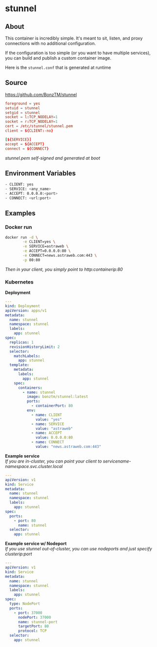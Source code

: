 # stunnel

## About
This container is incredibly simple.  It's meant to sit, listen, and proxy connections with no additional configuration.

If the configuration is too simple (or you want to have multiple services), you can build and publish a custom container image.

Here is the `stunnel.conf` that is generated at runtime

## Source
https://github.com/BonzTM/stunnel

```conf
foreground = yes
setuid = stunnel
setgid = stunnel
socket = l:TCP_NODELAY=1
socket = r:TCP_NODELAY=1
cert = /etc/stunnel/stunnel.pem
client = ${CLIENT:-no}

[${SERVICE}]
accept = ${ACCEPT}
connect = ${CONNECT}
```
*stunnel.pem self-signed and generated at boot*

## Environment Variables

```sh
- CLIENT: yes
- SERVICE: <any_name>
- ACCEPT: 0.0.0.0:<port>
- CONNECT: <url:port>
```

## Examples

### Docker run
```sh
docker run -d \
        -e CLIENT=yes \
        -e SERVICE=astraweb \
        -e ACCEPT=0.0.0.0:80 \
        -e CONNECT=news.astraweb.com:443 \
        -p 80:80
```
*Then in your client, you simply point to http:containerip:80*

### Kubernetes

**Deployment**
```yaml
---
kind: Deployment
apiVersion: apps/v1
metadata:
  name: stunnel
  namespace: stunnel
  labels:
    app: stunnel
spec:
  replicas: 1
  revisionHistoryLimit: 2
  selector:
    matchLabels:
      app: stunnel
  template:
    metadata:
      labels:
        app: stunnel
    spec:
      containers:
        - name: stunnel
          image: bonztm/stunnel:latest
          ports:
            - containerPort: 80
          env:
            - name: CLIENT
              value: "yes"
            - name: SERVICE
              value: "astraweb"
            - name: ACCEPT
              value: 0.0.0.0:80
            - name: CONNECT
              value: "news.astraweb.com:443"
```

**Example service** \
*If you are in-cluster, you can point your client to servicename-namespace.svc.cluster.local*
```yaml
---
apiVersion: v1
kind: Service
metadata:
  name: stunnel
  namespace: stunnel
  labels:
    app: stunnel
spec:
  ports:
    - port: 80
      name: stunnel
  selector:
    app: stunnel
```

**Example service w/ Nodeport** \
*If you use stunnel out-of-cluster, you can use nodeports and just specify clusterip:port*
```yaml
---
apiVersion: v1
kind: Service
metadata:
  name: stunnel
  namespace: stunnel
  labels:
    app: stunnel
spec:
  type: NodePort
  ports:
    - port: 37000
      nodePort: 37000
      name: stunnel-port
      targetPort: 80
      protocol: TCP
  selector:
    app: stunnel
```

